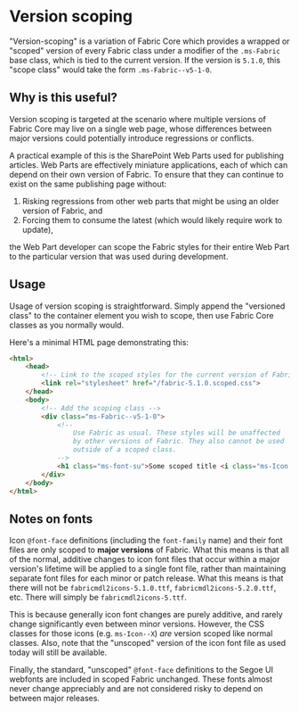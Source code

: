 # Version scoping
"Version-scoping" is a variation of Fabric Core which provides a wrapped or "scoped" version of every Fabric class under a modifier of the `.ms-Fabric` base class, which is tied to the current version. If the version is `5.1.0`, this "scope class" would take the form `.ms-Fabric--v5-1-0`.

## Why is this useful?
Version scoping is targeted at the scenario where multiple versions of Fabric Core may live on a single web page, whose differences between major versions could potentially introduce regressions or conflicts.

A practical example of this is the SharePoint Web Parts used for publishing articles. Web Parts are effectively miniature applications, each of which can depend on their own version of Fabric. To ensure that they can continue to exist on the same publishing page without:
1. Risking regressions from other web parts that might be using an older version of Fabric, and 
2. Forcing them to consume the latest (which would likely require work to update), 

the Web Part developer can scope the Fabric styles for their entire Web Part to the particular version that was used during development.  

## Usage
Usage of version scoping is straightforward. Simply append the "versioned class" to the container element you wish to scope, then use Fabric Core classes as you normally would.

Here's a minimal HTML page demonstrating this: 

```html
<html>
    <head>
        <!-- Link to the scoped styles for the current version of Fabric Core -->
        <link rel="stylesheet" href="/fabric-5.1.0.scoped.css">
    </head>
    <body>
        <!-- Add the scoping class -->
        <div class="ms-Fabric--v5-1-0">
            <!-- 
                Use Fabric as usual. These styles will be unaffected
                by other versions of Fabric. They also cannot be used
                outside of a scoped class.
            -->
            <h1 class="ms-font-su">Some scoped title <i class="ms-Icon ms-Icon--Info"></i></h1>
        </div>
    </body>
</html>
```

## Notes on fonts
Icon `@font-face` definitions (including the `font-family` name) and their font files are only scoped to **major versions** of Fabric. What this means is that all of the normal, additive changes to icon font files that occur within a major version's lifetime will be applied to a single font file, rather than maintaining separate font files for each minor or patch release. What this means is that there will not be `fabricmdl2icons-5.1.0.ttf`, `fabricmdl2icons-5.2.0.ttf`, etc. There will simply be `fabricmdl2icons-5.ttf`.

This is because generally icon font changes are purely additive, and rarely change significantly even between minor versions. However, the CSS classes for those icons (e.g. `ms-Icon--X`) *are* version scoped like normal classes. Also, note that the "unscoped" version of the icon font file as used today will still be available.

Finally, the standard, "unscoped" `@font-face` definitions to the Segoe UI webfonts are included in scoped Fabric unchanged. These fonts almost never change appreciably and are not considered risky to depend on between major releases.